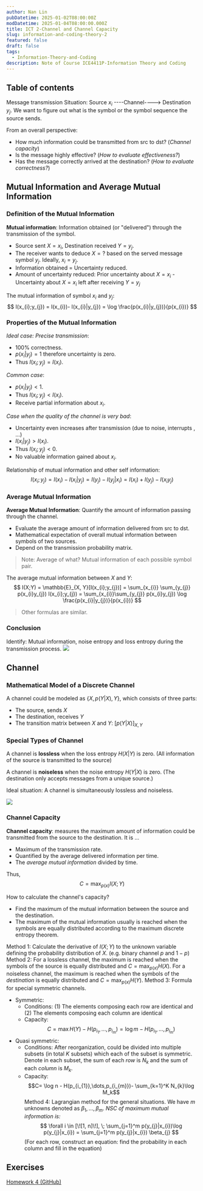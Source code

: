 ```yaml
---
author: Nan Lin
pubDatetime: 2025-01-02T08:00:00Z
modDatetime: 2025-01-04T08:00:00.000Z
title: ICT 2-Channel and Channel Capacity
slug: information-and-coding-theory-2
featured: false
draft: false
tags:
  - Information-Theory-and-Coding
description: Note of Course ICE4411P-Information Theory and Coding
---
```

## Table of contents

Message transmission Situation: Source $x_i$ ----Channel----> Destination $y_j$.
We want to figure out what is the symbol or the symbol sequence the source sends.

From an overall perspective:
- How much information could be transmitted from src to dst? (*Channel capacity*)
- Is the message highly effective? (*How to evaluate effectiveness?*)
- Has the message correctly arrived at the destination? (*How to evaluate correctness?*)

## Mutual Information and Average Mutual Information

### Definition of the Mutual Information

**Mutual information**: Information obtained (or "delivered") through the transmission of the symbol.
- Source sent $X = x_i$, Destination received $Y = y_j$.
- The receiver wants to deduce $X = ?$ based on the served message symbol $y_j$. Ideally, $x_{i}= y_{j}$.
- Information obtained = Uncertainty reduced.
- Amount of uncertainty reduced: Prior uncertainty about $X = x_i$ - Uncertainty about $X = x_i$ left after receiving $Y =y_j$

The mutual information of symbol $x_i$ and $y_j$:
$$
I(x_{i};y_{j}) = I(x_{i})-  I(x_{i}|y_{j}) = \log \frac{p(x_{i}|y_{j})}{p(x_{i})}
$$

### Properties of the Mutual Information

*Ideal case: Precise transmission*: 
- 100% correctness.
- $p(x_{i}| y_{j}) = 1$ therefore uncertainty is zero.
- Thus $I(x_{i};y_{j})=I(x_{i})$.

*Common case*:
- $p(x_{i}|y_{j}) < 1$.
- Thus $I(x_{i};y_{j}) < I(x_{i})$.
- Receive partial information about $x_i$.

*Case when the quality of the channel is very bad*:
- Uncertainty even increases after transmission (due to noise, interrupts , ...)
- $I(x_{i}|y_{j})> I(x_{i})$.
- Thus $I(x_{i};y_{j})<0$.
- No valuable information gained about $x_i$.

Relationship of mutual information and other self information:
$$
I(x_{i};y_{j}) = I(x_{i})- I(x_{i}|y_{j}) =  I(y_{j})-I(y_{j}|x_{i})  = I(x_{i}) + I(y_{j}) - I(x_{i}y_{j})
$$


### Average Mutual Information

**Average Mutual Information**: Quantify the amount of information passing through the channel.
- Evaluate the average amount of information delivered from src to dst.
- Mathematical expectation of overall mutual information between symbols of two sources.
- Depend on the transmission probability matrix.

> Note: Average of what? Mutual information of each possible symbol pair.

The average mutual information between $X$ and $Y$:
$$
I(X;Y) = \mathbb{E}_{X, Y}[I(x_{i};y_{j})] = \sum_{x_{i}} \sum_{y_{j}} p(x_{i}y_{j}) I(x_{i};y_{j}) = \sum_{x_{i}}\sum_{y_{j}} p(x_{i}y_{j}) \log \frac{p(x_{i}|y_{j})}{p(x_{i})}
$$

> Other formulas are similar.


### Conclusion

Identify: Mutual information, noise entropy and loss entropy during the transmission process.
![](attachments/Relationship%20Between%20Different%20Kinds%20of%20Entropies.png)
## Channel

### Mathematical Model of a Discrete Channel

A channel could be modeled as $\{ X, p(Y|X), Y \}$, which consists of three parts:
- The source, sends $X$
- The destination, receives $Y$
- The transition matrix between $X$ and $Y$: $[p(Y|X)]_{X, Y}$


### Special Types of Channel


A channel is **lossless** when the loss entropy $H(X|Y)$ is zero. (All information of the source is transmitted to the source)

A channel is **noiseless** when the noise entropy $H(Y|X)$ is zero. (The destination only accepts messages from a unique source.)

Ideal situation: A channel is simultaneously lossless and noiseless.

![](attachments/Lossless%20and%20Noiseless%20Channel.png)
### Channel Capacity

**Channel capacity**: measures the maximum amount of information could be transmitted from the source to the destination. It is ...
- Maximum of the transmission rate.
- Quantified by the average delivered information per time.
- The _average mutual information_ divided by time.

Thus, 
$$
C = \max_{p(x)} I(X;Y)
$$

How to calculate the channel's capacity? 
- Find the maximum of the mutual information between the source and the destination. 
- The maximum of the mutual information usually is reached when the symbols are equally distributed according to the maximum discrete entropy theorem.

Method 1: Calculate the derivative of $I(X;Y)$ to the unknown variable defining the probability distribution of $X$. (e.g. binary channel $p$ and $1-p$)
Method 2: For a lossless channel, the maximum is reached when the symbols of the source is equally distributed and $C= \max_{p(x)} H(X)$. For a noiseless channel, the maximum is reached when the symbols of the _destination_ is equally distributed and $C = \max_{p(x)} H(Y)$.
Method 3: Formula for special symmetric channels.
- Symmetric: 
	- Conditions: (1) The elements composing each row are identical and (2) The elements composing each column are identical
	- Capacity: $$C = \max H(Y) - H(p_{i_{1}}, \dots, p_{i_{m}}) = \log m - H(p_{i_{1}},\dots,p_{i_{m}})$$
- Quasi symmetric:
	- Conditions: After reorganization, could be divided into multiple subsets (in total $K$ subsets) which each of the subset is symmetric. Denote in each subset, the sum of each _row_ is $N_k$ and the sum of each _column_ is $M_k$.
	- Capacity: $$C= \log n - H(p_{i_{1}},\dots,p_{i_{m}})- \sum_{k=1}^K N_{k}\log M_k$$
Method 4: Lagrangian method for the general situations. We have $m$ unknowns denoted as $\beta_{1}, \dots, \beta_{m}$. *NSC of maximum mutual information is:*
$$
\forall i \in [\![1, n]\!], \; \sum_{j=1}^m p(y_{j}|x_{i})\log p(y_{j}|x_{i}) = \sum_{j=1}^m p(y_{j}|x_{i}) \beta_{j}
$$
(For each row, construct an equation: find the probability in each column and fill in the equation)
## Exercises

[Homework 4 (GitHub)](homework/hw4_ans.pdf)